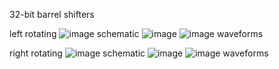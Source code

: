 32-bit barrel shifters

left rotating
![image](https://github.com/user-attachments/assets/b99f7c48-bddd-4412-842f-4d3d172f09e7)
schematic
![image](https://github.com/user-attachments/assets/9b69d181-217c-474b-b3cb-94d5b52ce543)
![image](https://github.com/user-attachments/assets/7491105c-2af7-4b4f-a56c-e8c26a159775)
waveforms
     
right rotating
![image](https://github.com/user-attachments/assets/f62ac20f-2521-403f-ab1d-112b7728db59)
schematic
![image](https://github.com/user-attachments/assets/1287fa68-e47d-445f-845e-a67bebf3f87f)
![image](https://github.com/user-attachments/assets/bf713014-a9ac-4c8e-8fc5-71c40e5fbe31)
waveforms
